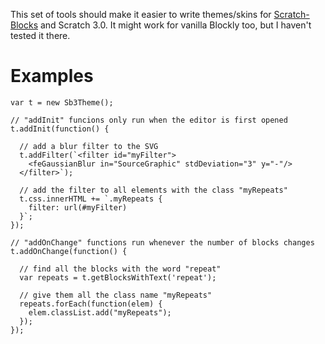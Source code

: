 This set of tools should make it easier to write themes/skins for [Scratch-Blocks](https://github.com/LLK/scratch-blocks) and Scratch 3.0. It might work for vanilla Blockly too, but I haven't tested it there.

# Examples
```
var t = new Sb3Theme();

// "addInit" funcions only run when the editor is first opened
t.addInit(function() {

  // add a blur filter to the SVG
  t.addFilter(`<filter id="myFilter">
    <feGaussianBlur in="SourceGraphic" stdDeviation="3" y="-"/>
  </filter>`);

  // add the filter to all elements with the class "myRepeats"
  t.css.innerHTML += `.myRepeats {
    filter: url(#myFilter)
  }`;
});

// "addOnChange" functions run whenever the number of blocks changes
t.addOnChange(function() {
  
  // find all the blocks with the word "repeat"
  var repeats = t.getBlocksWithText('repeat');

  // give them all the class name "myRepeats"
  repeats.forEach(function(elem) {
    elem.classList.add("myRepeats");
  });
});
```
